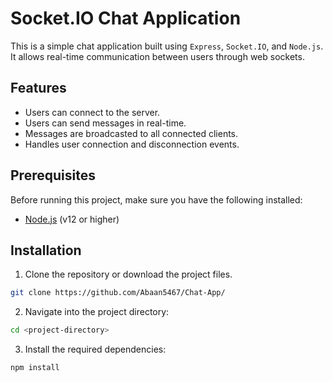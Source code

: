 # Socket.IO Chat Application

This is a simple chat application built using `Express`, `Socket.IO`, and `Node.js`. It allows real-time communication between users through web sockets.

## Features

- Users can connect to the server.
- Users can send messages in real-time.
- Messages are broadcasted to all connected clients.
- Handles user connection and disconnection events.

## Prerequisites

Before running this project, make sure you have the following installed:

- [Node.js](https://nodejs.org/en/download/) (v12 or higher)

## Installation

1. Clone the repository or download the project files.

```bash
git clone https://github.com/Abaan5467/Chat-App/
```
2. Navigate into the project directory:
```bash
cd <project-directory>
```
3. Install the required dependencies:
```bash
npm install
```
